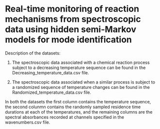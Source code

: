 # Real-time monitoring of reaction mechanisms from spectroscopic data using hidden semi-Markov models for mode identification

Description of the datasets:
1. The spectroscopic data associated with a chemical reaction process subject to a decreasing temperature sequence can be found in the Decreasing_temperature_data.csv file. 

2. The spectroscopic data associated when a similar process is subject to a randomized sequence of temperature changes can be found in the Randomized_temperature_data.csv file.

In both the datasets the first column contains the temperature sequence, the second colunmn contains the randomly sampled residence time durations at each of the temperatures, and the remaining columns are the spectral absorbances recorded at channels specified in the wavenumbers.csv file.
